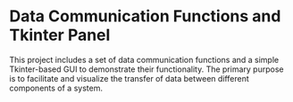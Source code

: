 # Data Communication Functions and Tkinter Panel
This project includes a set of data communication functions and a simple Tkinter-based GUI to demonstrate their functionality. The primary purpose is to facilitate and visualize the transfer of data between different components of a system.
